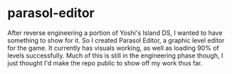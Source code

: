 # parasol-editor

After reverse engineering a portion of Yoshi's Island DS, I wanted to have something to show for it. So I created Parasol Editor, a graphic level editor for the game. It currently has visuals working, as well as loading 90% of levels successfully. Much of this is still in the engineering phase though, I just thought I'd make the repo public to show off my work thus far.
